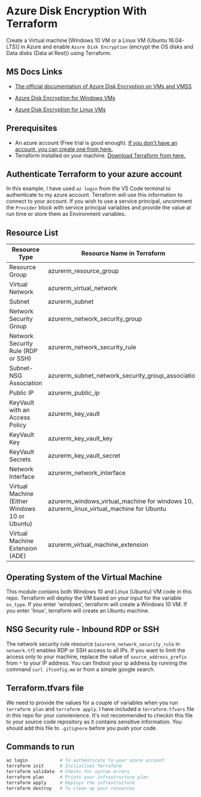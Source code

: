 # Azure Disk Encryption With Terraform

Create a Virtual machine [Windows 10 VM or a Linux VM (Ubuntu 16.04-LTS)] in Azure and enable `Azure Disk Encryption` (encrypt the OS disks and Data disks (Data at Rest)) using Terraform.

## MS Docs Links

- [The official documentation of Azure Disk Encryption on VMs and VMSS](https://docs.microsoft.com/en-us/azure/security/fundamentals/azure-disk-encryption-vms-vmss)

- [Azure Disk Encryption for Windows VMs](https://docs.microsoft.com/en-us/azure/virtual-machines/windows/disk-encryption-overview)

- [Azure Disk Encryption for Linux VMs](https://docs.microsoft.com/en-us/azure/virtual-machines/linux/disk-encryption-overview)

## Prerequisites

- An azure account (Free trial is good enough). [If you don't have an account, you can create one from here.](https://azure.microsoft.com/en-us/free/)
- Terraform installed on your machine. [Download Terraform from here.](https://www.terraform.io/downloads.html)

## Authenticate Terraform to your azure account

In this example, I have used `az login` from the VS Code terminal to authenticate to my azure account. Terraform will use this information to connect to your account. If you wish to use a service principal, uncomment the `Provider` block with service principal variables and provide the value at run time or store them as Environment variables.

## Resource List

|   Resource Type                                   |     Resource Name in Terraform                                    |
|   ---                                             |     ---                                                           |
|   Resource Group                                  |     azurerm_resource_group                                        |
|   Virtual Network                                 |     azurerm_virtual_network                                       |
|   Subnet                                          |     azurerm_subnet                                                |
|   Network Security Group                          |     azurerm_network_security_group                                |
|   Network Security Rule (RDP or SSH)              |     azurerm_network_security_rule                                 |
|   Subnet-NSG Association                          |     azurerm_subnet_network_security_group_association             |
|   Public IP                                       |     azurerm_public_ip                                             |
|   KeyVault with an Access Policy                  |     azurerm_key_vault                                             |
|   KeyVault Key                                    |     azurerm_key_vault_key                                         |
|   KeyVault Secrets                                |     azurerm_key_vault_secret                                      |
|   Network Interface                               |     azurerm_network_interface                                     |
|   Virtual Machine (Either Windows 10 or Ubuntu)   |     azurerm_windows_virtual_machine for windows 10, azurerm_linux_virtual_machine for Ubuntu                |
|   Virtual Machine Extension (ADE)                 |     azurerm_virtual_machine_extension                             |

## Operating System of the Virtual Machine 

This module contains both Windows 10 and Linux (Ubuntu) VM code in this repo. Terraform will deploy the VM based on your input for the variable `os_type`. If you enter 'windows', terraform will create a Windows 10 VM. If you enter 'linux', terraform will create an Ubuntu machine.

## NSG Security rule - Inbound RDP or SSH 

The network security rule resource (`azurerm_network_security_rule` in `network.tf`) enables RDP or SSH access to all IPs. If you want to limit the access only to your machine, replace the value of `source_address_prefix` from `*` to your IP address. You can findout your ip address by running the command `curl ifconfig.me` or from a simple google search.

## Terraform.tfvars file

We need to provide the values for a couple of variables when you run `terraform plan` and `terraform apply`.
I have included a `terraform.tfvars` file in this repo for your convienience. It's not recommended to checkin this file to your source code repository as it contains sensitive information. You should add this file to `.gitignore` before you push your code.

## Commands to run

``` bash
az login            # To authenticate to your azure account
terraform init      # Initialises Terraform 
terraform validate  # Checks for syntax errors
terraform plan      # Prints your infrastructure plan
terraform apply     # Deploys the infrastructure 
terraform destroy   # To clean up your resources
```
